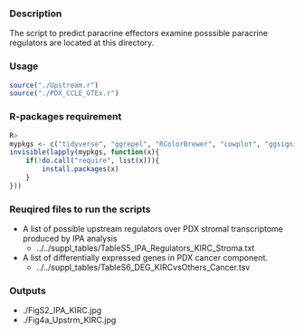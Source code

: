 ### Description
The script to predict paracrine effectors examine posssible paracrine regulators are located at this directory.

### Usage
```R
source("./Upstream.r")
source("./PDX_CCLE_GTEx.r")
```
### R-packages requirement
```R
R>
mypkgs <- c("tidyverse", "ggrepel", "RColorBrewer", "cowplot", "ggsignif")
invisible(lapply(mypkgs, function(x){
    if(!do.call("require", list(x))){
        install.packages(x)
    }
}))
```

### Reuqired files to run the scripts
- A list of possible upstream regulators over PDX stromal transcriptome produced by IPA analysis 
  - ../../suppl_tables/TableS5_IPA_Regulators_KIRC_Stroma.txt
- A list of differentially expressed genes in PDX cancer component.
  - ../../suppl_tables/TableS6_DEG_KIRCvsOthers_Cancer.tsv

### Outputs
- ./FigS2_IPA_KIRC.jpg
- ./Fig4a_Upstrm_KIRC.jpg